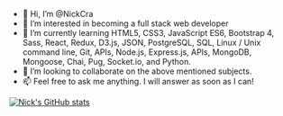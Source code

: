 - 👋 Hi, I’m @NickCra
- 👀 I’m interested in becoming a full stack web developer
- 🌱 I’m currently learning HTML5, CSS3, JavaScript ES6, Bootstrap 4, Sass, React, Redux, D3.js, JSON, PostgreSQL, SQL, Linux / Unix command line, Git, APIs, Node.js, Express.js, APIs, MongoDB, Mongoose, Chai, Pug, Socket.io, and Python.
- 💞️ I’m looking to collaborate on the above mentioned subjects.
- 📫 Feel free to ask me anything. I will answer as soon as I can!

[![Nick's GitHub stats](https://github-readme-stats.vercel.app/api?username=NickCra&show_icons=true&theme=tokyonight)](https://github.com/NickCra/github-readme-stats)

<!---
NickCra/NickCra is a ✨ special ✨ repository because its `README.md` (this file) appears on your GitHub profile.
You can click the Preview link to take a look at your changes.
--->
